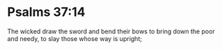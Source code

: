 # Psalms 37:14

The wicked draw the sword and bend their bows to bring down the poor and needy, to slay those whose way is upright;
